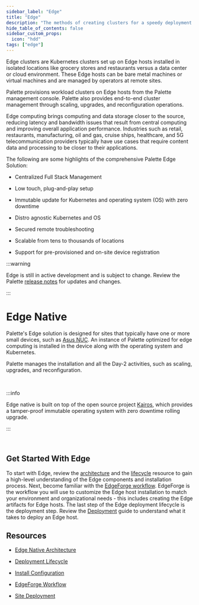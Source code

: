 ```yaml
---
sidebar_label: "Edge"
title: "Edge"
description: "The methods of creating clusters for a speedy deployment on any CSP"
hide_table_of_contents: false
sidebar_custom_props:
  icon: "hdd"
tags: ["edge"]
---
```


Edge clusters are Kubernetes clusters set up on Edge hosts installed in isolated locations like grocery stores and
restaurants versus a data center or cloud environment. These Edge hosts can be bare metal machines or virtual machines
and are managed by operators at remote sites.

Palette provisions workload clusters on Edge hosts from the Palette management console. Palette also provides end-to-end
cluster management through scaling, upgrades, and reconfiguration operations.

Edge computing brings computing and data storage closer to the source, reducing latency and bandwidth issues that result
from central computing and improving overall application performance. Industries such as retail, restaurants,
manufacturing, oil and gas, cruise ships, healthcare, and 5G telecommunication providers typically have use cases that
require content data and processing to be closer to their applications.

The following are some highlights of the comprehensive Palette Edge Solution:

- Centralized Full Stack Management

- Low touch, plug-and-play setup

- Immutable update for Kubernetes and operating system (OS) with zero downtime

- Distro agnostic Kubernetes and OS

- Secured remote troubleshooting

- Scalable from tens to thousands of locations

- Support for pre-provisioned and on-site device registration

:::warning

Edge is still in active development and is subject to change. Review the Palette [release notes](../../release-notes.md)
for updates and changes.

:::

# Edge Native

Palette's Edge solution is designed for sites that typically have one or more small devices, such as
[Asus NUC](https://www.asus.com/us/displays-desktops/nucs/nuc-mini-pcs). An instance of Palette optimized for edge
computing is installed in the device along with the operating system and Kubernetes.

Palette manages the installation and all the Day-2 activities, such as scaling, upgrades, and reconfiguration.

<br />

:::info

Edge native is built on top of the open source project [Kairos](https://kairos.io), which provides a tamper-proof
immutable operating system with zero downtime rolling upgrade.

:::

<br />

## Get Started With Edge

To start with Edge, review the [architecture](architecture.md) and the [lifecycle](edge-native-lifecycle.md) resource to
gain a high-level understanding of the Edge components and installation process. Next, become familiar with the
[EdgeForge workflow](edgeforge-workflow/edgeforge-workflow.md). EdgeForge is the workflow you will use to customize the
Edge host installation to match your environment and organizational needs - this includes creating the Edge artifacts
for Edge hosts. The last step of the Edge deployment lifecycle is the deployment step. Review the
[Deployment](site-deployment/site-deployment.md) guide to understand what it takes to deploy an Edge host.

## Resources

- [Edge Native Architecture](architecture.md)

- [Deployment Lifecycle](edge-native-lifecycle.md)

- [Install Configuration](edge-configuration/edge-configuration.md)

- [EdgeForge Workflow](edgeforge-workflow/edgeforge-workflow.md)

- [Site Deployment](site-deployment/site-deployment.md)
